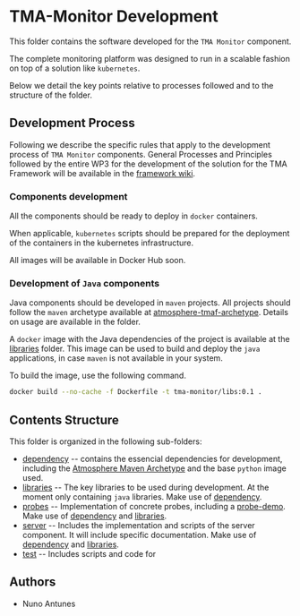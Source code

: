 # TMA-Monitor Development

This folder contains the software developed for the `TMA Monitor` component.

The complete monitoring platform was designed to run in a scalable fashion on top of a solution like `kubernetes`.


Below we detail the key points relative to processes followed and to the structure of the folder.

## Development Process
Following we describe the specific rules that apply to the development process of `TMA Monitor` components.
General Processes and Principles followed by the entire WP3 for the development of the solution for the TMA Framework will be available in the [framework wiki](https://github.com/nmsa/tma-framework/wiki).
 
### Components development
All the components should be ready to deploy in `docker` containers.

When applicable, `kubernetes` scripts should be prepared for the deployment of the containers in the kubernetes infrastructure.

All images will be available in Docker Hub soon.


### Development of `Java` components
Java components should be developed in `maven` projects.
All projects should follow the `maven` archetype available at [atmosphere-tmaf-archetype](dependency/atmosphere-tmaf-archetype). 
Details on usage are available in the folder.

A `docker` image with the Java dependencies of the project is available at the [libraries](libraries) folder.
This image can be used to build and deploy the `java` applications, in case `maven` is not available in your system.

To build the image, use the following command.

```sh
docker build --no-cache -f Dockerfile -t tma-monitor/libs:0.1 .
```

## Contents Structure

This folder is organized in the following sub-folders: 

* [dependency](dependency) -- contains the essencial dependencies for development, including the [Atmosphere Maven Archetype](dependency/atmosphere-tmaf-archetype) and the base `python` image used.
* [libraries](libraries) -- The key libraries to be used during development. At the moment only containing `java` libraries. Make use of [dependency](dependency).
* [probes](probes) -- Implementation of concrete probes, including a [probe-demo](probes/probe-demo). Make use of [dependency](dependency) and [libraries](libraries).
* [server](server) -- Includes the implementation and scripts of the server component. It will include specific documentation. Make use of [dependency](dependency) and [libraries](libraries).
* [test](test) -- Includes scripts and code for  
   
   
   
## Authors
* Nuno Antunes
   



 
